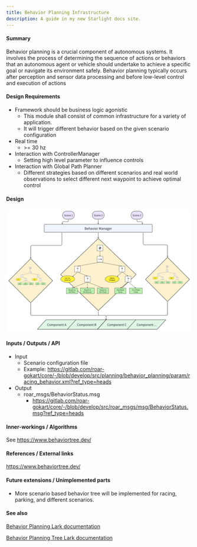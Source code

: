 ```yaml
---
title: Behavior Planning Infrastructure
description: A guide in my new Starlight docs site.
---
```

#### Summary
Behavior planning is a crucial component of autonomous systems.  It involves the process of determining the sequence of actions or behaviors that an autonomous agent or vehicle should undertake to achieve a specific goal or navigate its environment safely. Behavior planning typically occurs after perception and sensor data processing and before low-level control and execution of actions

#### Design Requirements
- Framework should be business logic agonistic
  - This module shall consist of common infrastructure for a variety of application. 
  - It will trigger different behavior based on the given scenario configuration
- Real time
  - \>= 30 hz
- Interaction with ControllerManager
  - Setting high level parameter to influence controls
- Interaction with Global Path Planner
  - Different strategies based on different scenarios and real world observations to select different next waypoint to achieve optimal control

#### Design
![](../../../../../../../assets/behaviorplanning.png)

#### Inputs / Outputs / API
- Input
  - Scenario configuration file
  - Example: https://gitlab.com/roar-gokart/core/-/blob/develop/src/planning/behavior_planning/param/racing_behavior.xml?ref_type=heads
- Output
  - roar_msgs/BehaviorStatus.msg
    - https://gitlab.com/roar-gokart/core/-/blob/develop/src/roar_msgs/msg/BehaviorStatus.msg?ref_type=heads

#### Inner-workings / Algorithms
See https://www.behaviortree.dev/

#### References / External links
https://www.behaviortree.dev/

#### Future extensions / Unimplemented parts
- More scenario based behavior tree will be implemented for racing, parking, and different scenarios. 

#### See also

[Behavior Planning Lark documentation](https://n36411s2sqp.larksuite.com/wiki/wikusIvAeNK4KBNZPES7DSKhAsg)

[Behavior Planning Tree Lark documentation](https://n36411s2sqp.larksuite.com/wiki/AFeDwUqV9iQDdTkAjPYugvo6slf
)